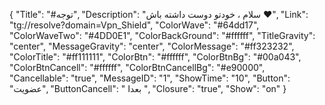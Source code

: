 {
"Title": "#توجه",
"Description": "سلام ، خودتو دوست داشته باش ❤️",
"Link": "tg://resolve?domain=Vpn_Shield",
"ColorWave": "#64dd17",
"ColorWaveTwo": "#4DD0E1",
"ColorBackGround": "#ffffff",
"TitleGravity": "center",
"MessageGravity": "center",
"ColorMessage": "#ff323232",
"ColorTitle": "#ff111111",
"ColorBtn": "#ffffff",
"ColorBtnBg": "#00a043",
"ColorBtnCancell": "#ffffff",
"ColorBtnCancellBg": "#e90000",
"Cancellable": "true",
"MessageID": "1",
"ShowTime": "10",
"Button": "عضویت",
"ButtonCancell": " بعدا ",
"Closure": "true",
"Show": "on"
}


